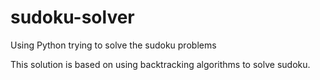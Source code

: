 # sudoku-solver
Using Python trying to solve the sudoku problems

This solution is based on using backtracking algorithms to solve sudoku.
